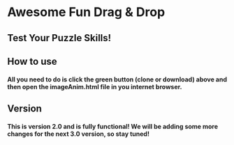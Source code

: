 # Awesome Fun Drag & Drop
## Test Your Puzzle Skills!

## How to use
#### All you need to do is click the green button (clone or download) above and then open the imageAnim.html file in you internet browser.

## Version
#### This is version 2.0 and is fully functional! We will be adding some more changes for the next 3.0 version, so stay tuned!
